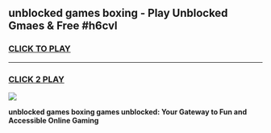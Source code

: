 
## unblocked games boxing - Play Unblocked Gmaes & Free #h6cvl
<h3>
<a href="https://news.freeplayer.one?title=unblocked_games_boxing&ref=26F">CLICK TO PLAY</a></h3>
<hr>

<h3>
<a href="https://news.freeplayer.one?title=unblocked_games_boxing&ref=26F">CLICK 2 PLAY</a>
  
</h3>

<a href="https://news.freeplayer.one?title=unblocked_games_boxing&ref=26F/"><img src="https://clearcache.store/games.png"></a>


**unblocked games boxing games unblocked: Your Gateway to Fun and Accessible Online Gaming**
